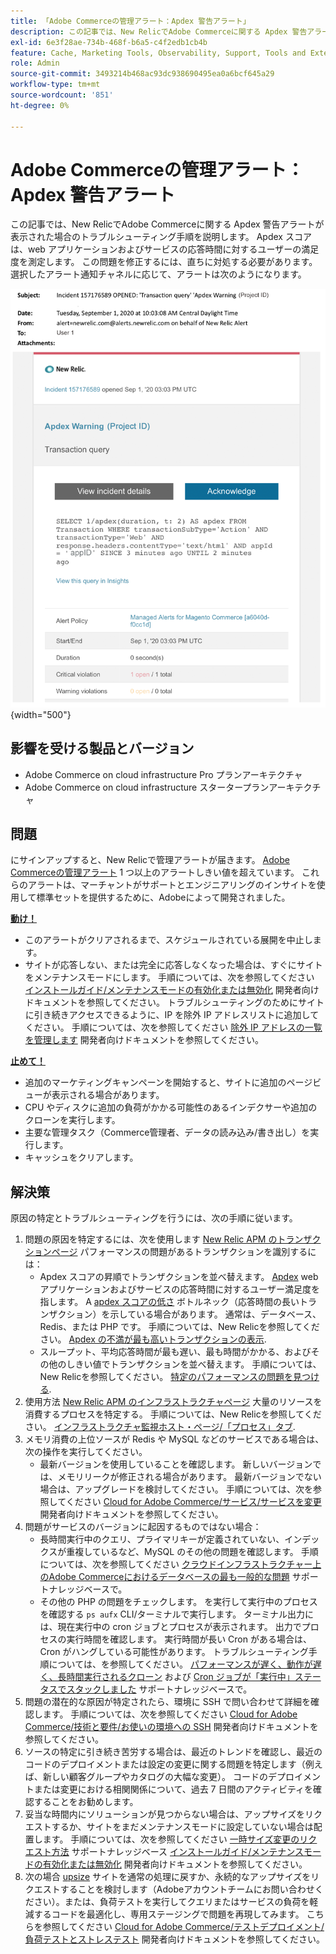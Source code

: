 ```yaml
---
title: 「Adobe Commerceの管理アラート：Apdex 警告アラート」
description: この記事では、New RelicでAdobe Commerceに関する Apdex 警告アラートが表示された場合のトラブルシューティング手順を説明します。 Apdex スコアは、web アプリケーションおよびサービスの応答時間に対するユーザーの満足度を測定します。 この問題を修正するには、直ちに対処する必要があります。 選択したアラート通知チャネルに応じて、アラートは次のようになります。
exl-id: 6e3f28ae-734b-468f-b6a5-c4f2edb1cb4b
feature: Cache, Marketing Tools, Observability, Support, Tools and External Services
role: Admin
source-git-commit: 3493214b468ac93dc938690495ea0a6bcf645a29
workflow-type: tm+mt
source-wordcount: '851'
ht-degree: 0%

---
```


# Adobe Commerceの管理アラート：Apdex 警告アラート

この記事では、New RelicでAdobe Commerceに関する Apdex 警告アラートが表示された場合のトラブルシューティング手順を説明します。 Apdex スコアは、web アプリケーションおよびサービスの応答時間に対するユーザーの満足度を測定します。 この問題を修正するには、直ちに対処する必要があります。 選択したアラート通知チャネルに応じて、アラートは次のようになります。

![apdex 警告アラート](assets/apdex-warning-magento-managed.png){width="500"}

## 影響を受ける製品とバージョン

* Adobe Commerce on cloud infrastructure Pro プランアーキテクチャ
* Adobe Commerce on cloud infrastructure スタータープランアーキテクチャ

## 問題

にサインアップすると、New Relicで管理アラートが届きます。 [Adobe Commerceの管理アラート](/help/support-tools/managed-alerts-for-adobe-commerce/managed-alerts-for-magento-commerce.md) 1 つ以上のアラートしきい値を超えています。 これらのアラートは、マーチャントがサポートとエンジニアリングのインサイトを使用して標準セットを提供するために、Adobeによって開発されました。

<u> **動け！** </u>

* このアラートがクリアされるまで、スケジュールされている展開を中止します。
* サイトが応答しない、または完全に応答しなくなった場合は、すぐにサイトをメンテナンスモードにします。 手順については、次を参照してください  [インストールガイド/メンテナンスモードの有効化または無効化](https://devdocs.magento.com/guides/v2.4/install-gde/install/cli/install-cli-subcommands-maint.html?itm_source=devdocs&amp;itm_medium=search_page&amp;itm_campaign=federated_search&amp;itm_term=mainten) 開発者向けドキュメントを参照してください。 トラブルシューティングのためにサイトに引き続きアクセスできるように、IP を除外 IP アドレスリストに追加してください。 手順については、次を参照してください [除外 IP アドレスの一覧を管理します](https://devdocs.magento.com/guides/v2.4/install-gde/install/cli/install-cli-subcommands-maint.html?itm_source=devdocs&amp;itm_medium=search_page&amp;itm_campaign=federated_search&amp;itm_term=mainten#instgde-cli-maint-exempt) 開発者向けドキュメントを参照してください。

<u>**止めて！**</u>

* 追加のマーケティングキャンペーンを開始すると、サイトに追加のページビューが表示される場合があります。
* CPU やディスクに追加の負荷がかかる可能性のあるインデクサーや追加のクローンを実行します。
* 主要な管理タスク（Commerce管理者、データの読み込み/書き出し）を実行します。
* キャッシュをクリアします。

## 解決策

原因の特定とトラブルシューティングを行うには、次の手順に従います。

1. 問題の原因を特定するには、次を使用します [New Relic APM のトランザクションページ](https://docs.newrelic.com/docs/apm/applications-menu/monitoring/transactions-page-find-specific-performance-problems) パフォーマンスの問題があるトランザクションを識別するには：
   * Apdex スコアの昇順でトランザクションを並べ替えます。 [Apdex](https://docs.newrelic.com/docs/apm/new-relic-apm/apdex/apdex-measure-user-satisfaction) web アプリケーションおよびサービスの応答時間に対するユーザー満足度を指します。 A [apdex スコアの低さ](/help/support-tools/managed-alerts-for-adobe-commerce/managed-alerts-for-magento-commerce-apdex-warning-alert.md) ボトルネック（応答時間の長いトランザクション）を示している場合があります。 通常は、データベース、Redis、または PHP です。 手順については、New Relicを参照してください。 [Apdex の不満が最も高いトランザクションの表示](https://docs.newrelic.com/docs/apm/new-relic-apm/apdex/view-your-apdex-score#apdex-dissat).
   * スループット、平均応答時間が最も遅い、最も時間がかかる、およびその他のしきい値でトランザクションを並べ替えます。 手順については、New Relicを参照してください。 [特定のパフォーマンスの問題を見つける](https://docs.newrelic.com/docs/apm/applications-menu/monitoring/transactions-page-find-specific-performance-problems).
1. 使用方法 [New Relic APM のインフラストラクチャページ](https://docs.newrelic.com/docs/infrastructure/infrastructure-ui-pages/infra-hosts-ui-page/) 大量のリソースを消費するプロセスを特定する。 手順については、New Relicを参照してください。 [インフラストラクチャ監視ホスト・ページ/「プロセス」タブ](https://docs.newrelic.com/docs/infrastructure/infrastructure-ui-pages/infra-hosts-ui-page/#processes).
1. メモリ消費の上位ソースが Redis や MySQL などのサービスである場合は、次の操作を実行してください。
   * 最新バージョンを使用していることを確認します。 新しいバージョンでは、メモリリークが修正される場合があります。 最新バージョンでない場合は、アップグレードを検討してください。 手順については、次を参照してください [Cloud for Adobe Commerce/サービス/サービスを変更](https://experienceleague.adobe.com/docs/commerce-cloud-service/user-guide/configure/service/services-yaml.html) 開発者向けドキュメントを参照してください。
1. 問題がサービスのバージョンに起因するものではない場合：
   * 長時間実行中のクエリ、プライマリキーが定義されていない、インデックスが重複しているなど、MySQL のその他の問題を確認します。 手順については、次を参照してください [クラウドインフラストラクチャー上のAdobe Commerceにおけるデータベースの最も一般的な問題](https://experienceleague.adobe.com/docs/commerce-operations/implementation-playbook/best-practices/maintenance/resolve-database-performance-issues.html) サポートナレッジベースで。
   * その他の PHP の問題をチェックします。 を実行して実行中のプロセスを確認する `ps aufx` CLI/ターミナルで実行します。 ターミナル出力には、現在実行中の cron ジョブとプロセスが表示されます。 出力でプロセスの実行時間を確認します。 実行時間が長い Cron がある場合は、Cron がハングしている可能性があります。 トラブルシューティング手順については、を参照してください。 [パフォーマンスが遅く、動作が遅く、長時間実行されるクローン](/help/troubleshooting/miscellaneous/slow-performance-slow-and-long-running-crons.md) および [Cron ジョブが「実行中」ステータスでスタックしました](/help/troubleshooting/miscellaneous/cron-job-is-stuck-in-running-status.md) サポートナレッジベースで。
1. 問題の潜在的な原因が特定されたら、環境に SSH で問い合わせて詳細を確認します。 手順については、次を参照してください [Cloud for Adobe Commerce/技術と要件/お使いの環境への SSH](https://devdocs.magento.com/cloud/env/environments-ssh.html#ssh) 開発者向けドキュメントを参照してください。
1. ソースの特定に引き続き苦労する場合は、最近のトレンドを確認し、最近のコードのデプロイメントまたは設定の変更に関する問題を特定します（例えば、新しい顧客グループやカタログの大幅な変更）。 コードのデプロイメントまたは変更における相関関係について、過去 7 日間のアクティビティを確認することをお勧めします。
1. 妥当な時間内にソリューションが見つからない場合は、アップサイズをリクエストするか、サイトをまだメンテナンスモードに設定していない場合は配置します。 手順については、次を参照してください [一時サイズ変更のリクエスト方法](/help/how-to/general/how-to-request-temporary-magento-upsize.md) サポートナレッジベース [インストールガイド/メンテナンスモードの有効化または無効化](https://devdocs.magento.com/guides/v2.4/install-gde/install/cli/install-cli-subcommands-maint.html?itm_source=devdocs&amp;itm_medium=search_page&amp;itm_campaign=federated_search&amp;itm_term=mainten) 開発者向けドキュメントを参照してください。
1. 次の場合 [upsize](/help/how-to/general/how-to-request-temporary-magento-upsize.md) サイトを通常の処理に戻すか、永続的なアップサイズをリクエストすることを検討します（Adobeアカウントチームにお問い合わせください）。または、負荷テストを実行してクエリまたはサービスの負荷を軽減するコードを最適化し、専用ステージングで問題を再現してみます。 こちらを参照してください [Cloud for Adobe Commerce/テストデプロイメント/負荷テストとストレステスト](https://devdocs.magento.com/cloud/live/stage-prod-test.html#loadtest) 開発者向けドキュメントを参照してください。
